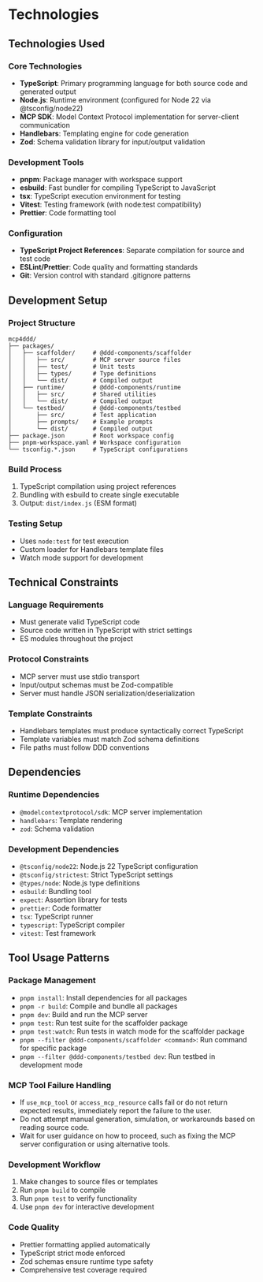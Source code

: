 # Technologies

## Technologies Used

### Core Technologies
- **TypeScript**: Primary programming language for both source code and generated output
- **Node.js**: Runtime environment (configured for Node 22 via @tsconfig/node22)
- **MCP SDK**: Model Context Protocol implementation for server-client communication
- **Handlebars**: Templating engine for code generation
- **Zod**: Schema validation library for input/output validation

### Development Tools
- **pnpm**: Package manager with workspace support
- **esbuild**: Fast bundler for compiling TypeScript to JavaScript
- **tsx**: TypeScript execution environment for testing
- **Vitest**: Testing framework (with node:test compatibility)
- **Prettier**: Code formatting tool

### Configuration
- **TypeScript Project References**: Separate compilation for source and test code
- **ESLint/Prettier**: Code quality and formatting standards
- **Git**: Version control with standard .gitignore patterns

## Development Setup

### Project Structure
```
mcp4ddd/
├── packages/
│   ├── scaffolder/     # @ddd-components/scaffolder
│   │   ├── src/        # MCP server source files
│   │   ├── test/       # Unit tests
│   │   ├── types/      # Type definitions
│   │   └── dist/       # Compiled output
│   ├── runtime/        # @ddd-components/runtime
│   │   ├── src/        # Shared utilities
│   │   └── dist/       # Compiled output
│   └── testbed/        # @ddd-components/testbed
│       ├── src/        # Test application
│       ├── prompts/    # Example prompts
│       └── dist/       # Compiled output
├── package.json        # Root workspace config
├── pnpm-workspace.yaml # Workspace configuration
└── tsconfig.*.json     # TypeScript configurations
```

### Build Process
1. TypeScript compilation using project references
2. Bundling with esbuild to create single executable
3. Output: `dist/index.js` (ESM format)

### Testing Setup
- Uses `node:test` for test execution
- Custom loader for Handlebars template files
- Watch mode support for development

## Technical Constraints

### Language Requirements
- Must generate valid TypeScript code
- Source code written in TypeScript with strict settings
- ES modules throughout the project

### Protocol Constraints
- MCP server must use stdio transport
- Input/output schemas must be Zod-compatible
- Server must handle JSON serialization/deserialization

### Template Constraints
- Handlebars templates must produce syntactically correct TypeScript
- Template variables must match Zod schema definitions
- File paths must follow DDD conventions

## Dependencies

### Runtime Dependencies
- `@modelcontextprotocol/sdk`: MCP server implementation
- `handlebars`: Template rendering
- `zod`: Schema validation

### Development Dependencies
- `@tsconfig/node22`: Node.js 22 TypeScript configuration
- `@tsconfig/strictest`: Strict TypeScript settings
- `@types/node`: Node.js type definitions
- `esbuild`: Bundling tool
- `expect`: Assertion library for tests
- `prettier`: Code formatter
- `tsx`: TypeScript runner
- `typescript`: TypeScript compiler
- `vitest`: Test framework

## Tool Usage Patterns

### Package Management
- `pnpm install`: Install dependencies for all packages
- `pnpm -r build`: Compile and bundle all packages
- `pnpm dev`: Build and run the MCP server
- `pnpm test`: Run test suite for the scaffolder package
- `pnpm test:watch`: Run tests in watch mode for the scaffolder package
- `pnpm --filter @ddd-components/scaffolder <command>`: Run command for specific package
- `pnpm --filter @ddd-components/testbed dev`: Run testbed in development mode

### MCP Tool Failure Handling
- If `use_mcp_tool` or `access_mcp_resource` calls fail or do not return expected results, immediately report the failure to the user.
- Do not attempt manual generation, simulation, or workarounds based on reading source code.
- Wait for user guidance on how to proceed, such as fixing the MCP server configuration or using alternative tools.

### Development Workflow
1. Make changes to source files or templates
2. Run `pnpm build` to compile
3. Run `pnpm test` to verify functionality
4. Use `pnpm dev` for interactive development

### Code Quality
- Prettier formatting applied automatically
- TypeScript strict mode enforced
- Zod schemas ensure runtime type safety
- Comprehensive test coverage required